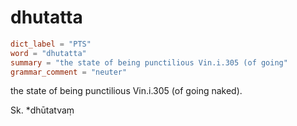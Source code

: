 # dhutatta

``` toml
dict_label = "PTS"
word = "dhutatta"
summary = "the state of being punctilious Vin.i.305 (of going"
grammar_comment = "neuter"
```

the state of being punctilious Vin.i.305 (of going naked).

Sk. \*dhūtatvaṃ

